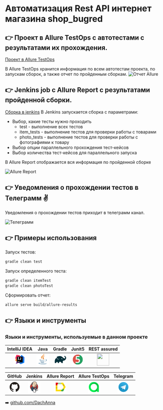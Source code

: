 # Автоматизация Rest API интернет магазина shop_bugred


## :point_right: Проект в Allure TestOps с автотестами с результатами их прохождения.
<a target="_blank" href="https://allure.autotests.cloud/project/3510/dashboards">Проект в Allure TestOps</a>

В Allure TestOps хранится информация по всем автотестам проекта, по запускам сборок, а также отчет по пройденным сборкам.
![Отчет Allure](https://github.com/DachAnna/shop_bugred/assets/118796374/c80bbfe0-337f-4f18-ac06-9c3a2cedbfc8)



## :point_right:  Jenkins job c Allure Report с результатами пройденной сборки.
<a target="_blank" href="https://jenkins.autotests.cloud/job/08-sub_ekt-bugredAPI/">Сборка в jenkins</a>
В Jenkins запускается сборка с параметрами:
* Выбор, какие тесты нужно проходить
    * test - выполнение всех тестов
    * item_tests - выполнение тестов для проверки работы с товарами
    * photo_tests - выполнение тестов для проверки работы с фотографиями к товару
* Выбор опции параллельного прохождения тест-кейсов
* Выбор количества тест-кейсов для параллельного запуска

В Allure Report отображается вся информация по пройденной сборке

![Allure Report](https://github.com/DachAnna/shop_bugred/assets/118796374/b336912f-66d0-4c7e-b19b-bd066c00e81e)


## :point_right: Уведомления о прохождении тестов в Телеграмм :v:
Уведомления о прохождении тестов приходит в телеграмм канал.

![Телеграмм](https://github.com/DachAnna/shop_bugred/assets/118796374/01dab82b-5458-4050-9cab-e66ee6a45df5)


## :point_right: Примеры использования

Запуск тестов:
```bash
gradle clean test
```
Запуск определенного теста:
```bash
gradle clean itemTest
gradle clean photoTest
```
Сформировать отчет:
```bash
allure serve build/allure-results
```


## :point_right: Языки и инструменты
<h3 align="left">Языки и инструменты, используемые в данном проекте </h3>

| IntelliJ IDEA | Java | Gradle | Junit5 | REST assured |
|:------:|:----:|:----:|:------:|:------:|
| <img src="https://github.com/Roman-1990/bip-test/blob/master/img/logo/Intelij_IDEA.png" width="40" height="40"> | <img src="https://github.com/Roman-1990/bip-test/blob/master/img/logo/Java.png" width="40" height="40"> | <img src="https://github.com/Roman-1990/bip-test/blob/master/img/logo/Gradle.png" width="40" height="40"> | <img src="https://github.com/Roman-1990/bip-test/blob/master/img/logo/JUnit5.png" width="40" height="40"> | <img src="https://raw.githubusercontent.com/murugka31/WikipediaAppTests/main/img/appium-logo-png-transparent.png" width="40" height="40"> |

| GitHub | Jenkins | Allure Report | Allure TestOps | Telegram |
|:------:|:----:|:----:|:------:|:------:|
| <img src="https://github.com/Roman-1990/bip-test/blob/master/img/logo/Github.png" width="40" height="40"> | <img src="https://github.com/Roman-1990/bip-test/blob/master/img/logo/Jenkins.png" width="40" height="40"> | <img src="https://github.com/Roman-1990/bip-test/blob/master/img/logo/Allure_Report.png" width="40" height="40"> | <img src="https://github.com/Roman-1990/bip-test/blob/master/img/logo/AllureTestOps.png" width="40" height="40"> | <img src="https://github.com/Roman-1990/bip-test/blob/master/img/logo/Telegram.png" width="40" height="40"> |

:arrow_right: <a target="_blank" href="https://github.com/DachAnna">github.com/DachAnna</a><br/>

